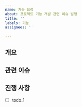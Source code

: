 ```yaml
---
name: 기능 요청
about: 프로젝트 기능 개발 관련 이슈 발행
title: ''
labels: 기능
assignees: ''

---
```


## 개요 <!-- 기능에 대한 간단한 설명 작성 -->

## 관련 이슈 <!-- 상위 이슈에서 task가 쪼개지거나 관련된 이슈가 있을 경우 작성 -->

## 진행 사항 <!-- 할 일 목록을 만들고 진행 사항 표시 -->

- [ ] todo_1

